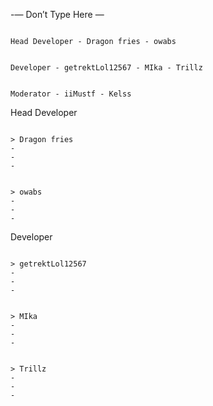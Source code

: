 -— Don’t Type Here —


~~~~~~~~~~~~~~~~~~~~~~~~~~~~~~~~~~~~~~~~~~

Head Developer - Dragon fries - owabs


Developer - getrektLol12567 - MIka - Trillz


Moderator - iiMustf - Kelss

~~~~~~~~~~~~~~~~~~~~~~~~~~~~~~~~~~~~~~~~~~



Head Developer

~~~~~~~~~~~~~~~~

> Dragon fries
-
-
-

~~~~~~~~~~~~~~~~

~~~~~~~~~~~~~~~~

> owabs
-
-
-

~~~~~~~~~~~~~~~~

Developer

~~~~~~~~~~~~~~~~

> getrektLol12567
-
-
-

~~~~~~~~~~~~~~~~

~~~~~~~~~~~~~~~~

> MIka
-
-
-

~~~~~~~~~~~~~~~~

~~~~~~~~~~~~~~~~

> Trillz
-
-
-
~~~~~~~~~~~~~~~~
